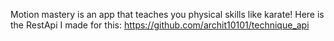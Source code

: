 Motion mastery is an app that teaches you physical skills like karate! Here is the RestApi I made for this: https://github.com/archit10101/technique_api
